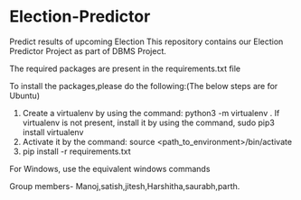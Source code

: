 # Election-Predictor
Predict results of upcoming Election
This repository contains our Election Predictor Project as part of DBMS Project.

The required packages are present in the requirements.txt file

To install the packages,please do the following:(The below steps are for Ubuntu)

1. Create a virtualenv by using the command: python3 -m virtualenv <environment name>. If virtualenv is not present, install it by using the command, sudo pip3 install virtualenv 
2. Activate it by the command: source <path_to_environment>/bin/activate
3. pip install -r requirements.txt

For Windows, use the equivalent windows commands

Group members- Manoj,satish,jitesh,Harshitha,saurabh,parth.
